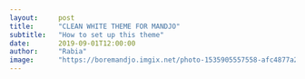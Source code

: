 ```yaml
---
layout:     post
title:      "CLEAN WHITE THEME FOR MANDJO"
subtitle:   "How to set up this theme"
date:       2019-09-01T12:00:00
author:     "Rabia"
image:      "https://boremandjo.imgix.net/photo-1535905557558-afc4877a26fc.jpg"
---
```


